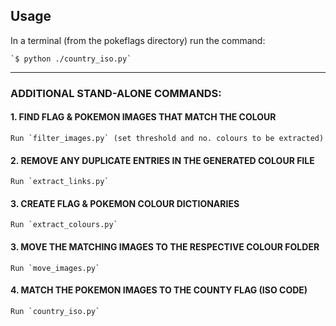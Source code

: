 ## Usage

In a terminal (from the pokeflags directory) run the command:


	`$ python ./country_iso.py`

---

### ADDITIONAL STAND-ALONE COMMANDS:


#### 1. FIND FLAG & POKEMON IMAGES THAT MATCH THE COLOUR

	Run `filter_images.py` (set threshold and no. colours to be extracted)

#### 2. REMOVE ANY DUPLICATE ENTRIES IN THE GENERATED COLOUR FILE

	Run `extract_links.py`

#### 3. CREATE FLAG & POKEMON COLOUR DICTIONARIES

	Run `extract_colours.py`

#### 3. MOVE THE MATCHING IMAGES TO THE RESPECTIVE COLOUR FOLDER

	Run `move_images.py`

#### 4. MATCH THE POKEMON IMAGES TO THE COUNTY FLAG (ISO CODE) 

	Run `country_iso.py`